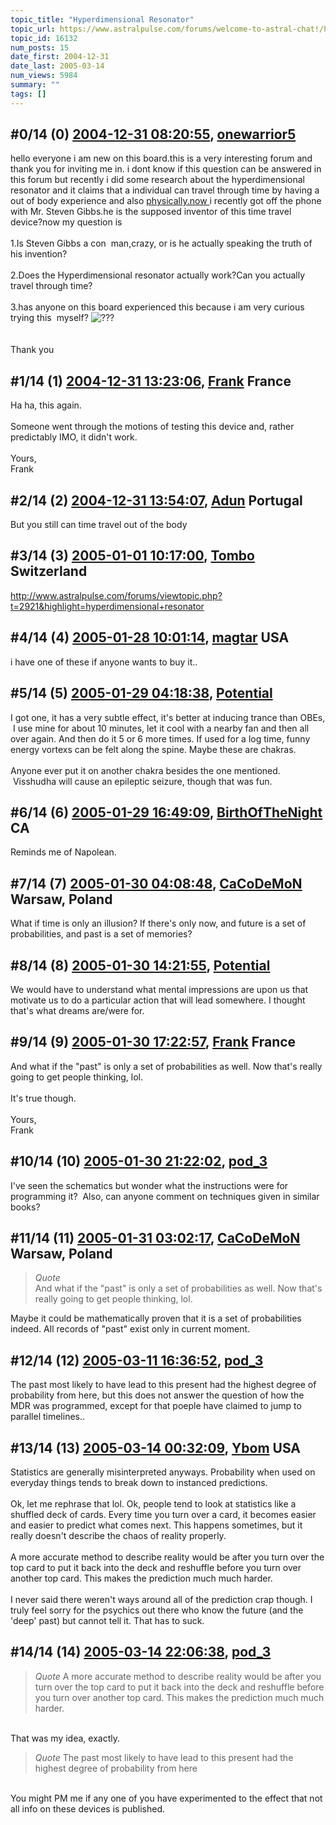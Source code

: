 ```yaml
---
topic_title: "Hyperdimensional Resonator"
topic_url: https://www.astralpulse.com/forums/welcome-to-astral-chat!/hyperdimensional-resonator
topic_id: 16132
num_posts: 15
date_first: 2004-12-31
date_last: 2005-03-14
num_views: 5984
summary: ""
tags: []
---
```


## \#0/14 (0) [2004-12-31 08:20:55](https://www.astralpulse.com/forums/index.php?msg=140485), [onewarrior5](https://www.astralpulse.com/forums/profile/?u=7824)  ##
<section>
hello everyone i am new on this board.this is a very interesting forum and thank you for inviting me in. i dont know if this question can be answered in this forum but recently i did some research about the hyperdimensional resonator and it claims that a individual can travel through time by having a out of body experience and also
<a class="bbc_link" href="https://www.astralpulse.com/forums///physically.now" rel="noopener" target="_blank">
 physically.now
</a>
i recently got off the phone with Mr. Steven Gibbs.he is the supposed inventor of this time travel device?now my question is
<br>
<br>
1.Is Steven Gibbs a con  man,crazy, or is he actually speaking the truth of his invention?
<br>
<br>
2.Does the Hyperdimensional resonator actually work?Can you actually travel through time?
<br>
<br>
3.has anyone on this board experienced this because i am very curious trying this  myself?
<img alt="???" class="smiley" src="https://www.astralpulse.com/forums/Smileys/fugue/huh.png" title="Huh"/>
<br>
<br>
<br>
Thank you
</section>

## \#1/14 (1) [2004-12-31 13:23:06](https://www.astralpulse.com/forums/index.php?msg=140511), [Frank](https://www.astralpulse.com/forums/profile/?u=359) France ##
<section>
Ha ha, this again.
<br>
<br>
Someone went through the motions of testing this device and, rather predictably IMO, it didn't work.
<br>
<br>
Yours,
<br>
Frank
</section>

## \#2/14 (2) [2004-12-31 13:54:07](https://www.astralpulse.com/forums/index.php?msg=140513), [Adun](https://www.astralpulse.com/forums/profile/?u=5756) Portugal ##
<section>
But you still can time travel out of the body
</section>

## \#3/14 (3) [2005-01-01 10:17:00](https://www.astralpulse.com/forums/index.php?msg=140580), [Tombo](https://www.astralpulse.com/forums/profile/?u=2799) Switzerland ##
<section>
<a class="bbc_link" href="http://www.astralpulse.com/forums/viewtopic.php?t=2921&amp;highlight=hyperdimensional+resonator" rel="noopener" target="_blank">
 http://www.astralpulse.com/forums/viewtopic.php?t=2921&amp;highlight=hyperdimensional+resonator
</a>
</section>

## \#4/14 (4) [2005-01-28 10:01:14](https://www.astralpulse.com/forums/index.php?msg=145443), [magtar](https://www.astralpulse.com/forums/profile/?u=6597) USA ##
<section>
i have one of these if anyone wants to buy it..
</section>

## \#5/14 (5) [2005-01-29 04:18:38](https://www.astralpulse.com/forums/index.php?msg=145647), [Potential](https://www.astralpulse.com/forums/profile/?u=8170)  ##
<section>
I got one, it has a very subtle effect, it's better at inducing trance than OBEs,  I use mine for about 10 minutes, let it cool with a nearby fan and then all over again. And then do it 5 or 6 more times. If used for a log time, funny energy vortexs can be felt along the spine. Maybe these are chakras.
<br>
<br>
Anyone ever put it on another chakra besides the one mentioned.  Visshudha will cause an epileptic seizure, though that was fun.
</section>

## \#6/14 (6) [2005-01-29 16:49:09](https://www.astralpulse.com/forums/index.php?msg=145751), [BirthOfTheNight](https://www.astralpulse.com/forums/profile/?u=8198) CA ##
<section>
Reminds me of Napolean.
</section>

## \#7/14 (7) [2005-01-30 04:08:48](https://www.astralpulse.com/forums/index.php?msg=145833), [CaCoDeMoN](https://www.astralpulse.com/forums/profile/?u=4798) Warsaw, Poland ##
<section>
What if time is only an illusion? If there's only now, and future is a set of probabilities, and past is a set of memories?
</section>

## \#8/14 (8) [2005-01-30 14:21:55](https://www.astralpulse.com/forums/index.php?msg=145880), [Potential](https://www.astralpulse.com/forums/profile/?u=8170)  ##
<section>
We would have to understand what mental impressions are upon us that motivate us to do a particular action that will lead somewhere. I thought that's what dreams are/were for.
</section>

## \#9/14 (9) [2005-01-30 17:22:57](https://www.astralpulse.com/forums/index.php?msg=145935), [Frank](https://www.astralpulse.com/forums/profile/?u=359) France ##
<section>
And what if the "past" is only a set of probabilities as well. Now that's really going to get people thinking, lol.
<br>
<br>
It's true though.
<br>
<br>
Yours,
<br>
Frank
</section>

## \#10/14 (10) [2005-01-30 21:22:02](https://www.astralpulse.com/forums/index.php?msg=145988), [pod_3](https://www.astralpulse.com/forums/profile/?u=7126)  ##
<section>
I've seen the schematics but wonder what the instructions were for programming it?  Also, can anyone comment on techniques given in similar books?
</section>

## \#11/14 (11) [2005-01-31 03:02:17](https://www.astralpulse.com/forums/index.php?msg=146040), [CaCoDeMoN](https://www.astralpulse.com/forums/profile/?u=4798) Warsaw, Poland ##
<section>
<blockquote class="bbc_standard_quote">
 <cite>
  Quote
 </cite>
 <br>
 And what if the "past" is only a set of probabilities as well. Now that's really going to get people thinking, lol.
 <br>
</blockquote>
Maybe it could be mathematically proven that it is a set of probabilities indeed. All records of "past" exist only in current moment.
</section>

## \#12/14 (12) [2005-03-11 16:36:52](https://www.astralpulse.com/forums/index.php?msg=155296), [pod_3](https://www.astralpulse.com/forums/profile/?u=7126)  ##
<section>
The past most likely to have lead to this present had the highest degree of probability from here, but this does not answer the question of how the MDR was programmed, except for that poeple have claimed to jump to parallel timelines..
</section>

## \#13/14 (13) [2005-03-14 00:32:09](https://www.astralpulse.com/forums/index.php?msg=155652), [Ybom](https://www.astralpulse.com/forums/profile/?u=3928) USA ##
<section>
Statistics are generally misinterpreted anyways. Probability when used on everyday things tends to break down to instanced predictions.
<br>
<br>
Ok, let me rephrase that lol. Ok, people tend to look at statistics like a shuffled deck of cards. Every time you turn over a card, it becomes easier and easier to predict what comes next. This happens sometimes, but it really doesn't describe the chaos of reality properly.
<br>
<br>
A more accurate method to describe reality would be after you turn over the top card to put it back into the deck and reshuffle before you turn over another top card. This makes the prediction much much harder.
<br>
<br>
I never said there weren't ways around all of the prediction crap though. I truly feel sorry for the psychics out there who know the future (and the 'deep' past) but cannot tell it. That has to suck.
</section>

## \#14/14 (14) [2005-03-14 22:06:38](https://www.astralpulse.com/forums/index.php?msg=155822), [pod_3](https://www.astralpulse.com/forums/profile/?u=7126)  ##
<section>
<blockquote class="bbc_standard_quote">
 <cite>
  Quote
 </cite>
 A more accurate method to describe reality would be after you turn over the top card to put it back into the deck and reshuffle before you turn over another top card. This makes the prediction much much harder.
</blockquote>
<br>
That was my idea, exactly.
<br>
<blockquote class="bbc_standard_quote">
 <cite>
  Quote
 </cite>
 The past most likely to have lead to this present had the highest degree of probability from here
</blockquote>
<br>
You might PM me if any one of you have experimented to the effect that not all info on these devices is published.
</section>